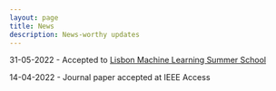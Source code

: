 ```yaml
---
layout: page
title: News
description: News-worthy updates
---
```


31-05-2022 - Accepted to [Lisbon Machine Learning Summer School](http://lxmls.it.pt/2022/#about)

14-04-2022 - Journal paper accepted at IEEE Access


